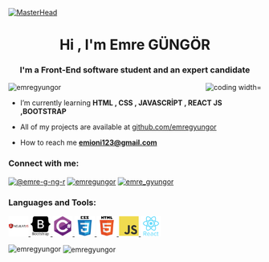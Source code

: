 [![MasterHead](https://i.pinimg.com/originals/cd/59/d6/cd59d626dc86397fe45080e6e9c7027d.gif)](https://rishavchanda.io)
<h1 align="center">Hi , I'm Emre GÜNGÖR</h1>
<h3 align="center">I'm a Front-End software student and an expert candidate</h3>
<img align ="right" alt="coding width= "400" src ="https://i.pinimg.com/originals/e4/26/70/e426702edf874b181aced1e2fa5c6cde.gif">

<p align="left"> <img src="https://komarev.com/ghpvc/?username=emregyungor&label=Profile%20views&color=0e75b6&style=flat" alt="emregyungor" /> </p>

-  I’m currently learning **HTML , CSS , JAVASCRİPT , REACT JS ,BOOTSTRAP**

-  All of my projects are available at [github.com/emregyungor](github.com/emregyungor)

-  How to reach me **emioni123@gmail.com**

<h3 align="left">Connect with me:</h3>
<p align="left">
<a href="https://codepen.io/@emre-g-ng-r" target="blank"><img align="center" src="https://raw.githubusercontent.com/rahuldkjain/github-profile-readme-generator/master/src/images/icons/Social/codepen.svg" alt="@emre-g-ng-r" height="30" width="40" /></a>
<a href="https://fb.com/emregungor" target="blank"><img align="center" src="https://raw.githubusercontent.com/rahuldkjain/github-profile-readme-generator/master/src/images/icons/Social/facebook.svg" alt="emregungor" height="30" width="40" /></a>
<a href="https://instagram.com/emre_gyungor" target="blank"><img align="center" src="https://raw.githubusercontent.com/rahuldkjain/github-profile-readme-generator/master/src/images/icons/Social/instagram.svg" alt="emre_gyungor" height="30" width="40" /></a>
</p>

<h3 align="left">Languages and Tools:</h3>
<p align="left"> <a href="https://angular.io" target="_blank" rel="noreferrer"> <img src="https://raw.githubusercontent.com/devicons/devicon/master/icons/angularjs/angularjs-original-wordmark.svg" alt="angularjs" width="40" height="40"/> </a> <a href="https://getbootstrap.com" target="_blank" rel="noreferrer"> <img src="https://raw.githubusercontent.com/devicons/devicon/master/icons/bootstrap/bootstrap-plain-wordmark.svg" alt="bootstrap" width="40" height="40"/> </a> <a href="https://www.w3schools.com/cs/" target="_blank" rel="noreferrer"> <img src="https://raw.githubusercontent.com/devicons/devicon/master/icons/csharp/csharp-original.svg" alt="csharp" width="40" height="40"/> </a> <a href="https://www.w3schools.com/css/" target="_blank" rel="noreferrer"> <img src="https://raw.githubusercontent.com/devicons/devicon/master/icons/css3/css3-original-wordmark.svg" alt="css3" width="40" height="40"/> </a> <a href="https://www.w3.org/html/" target="_blank" rel="noreferrer"> <img src="https://raw.githubusercontent.com/devicons/devicon/master/icons/html5/html5-original-wordmark.svg" alt="html5" width="40" height="40"/> </a> <a href="https://developer.mozilla.org/en-US/docs/Web/JavaScript" target="_blank" rel="noreferrer"> <img src="https://raw.githubusercontent.com/devicons/devicon/master/icons/javascript/javascript-original.svg" alt="javascript" width="40" height="40"/> </a> <a href="https://reactjs.org/" target="_blank" rel="noreferrer"> <img src="https://raw.githubusercontent.com/devicons/devicon/master/icons/react/react-original-wordmark.svg" alt="react" width="40" height="40"/> </a> </p>

<p><img align="left" src="https://github-readme-stats.vercel.app/api/top-langs?username=emregyungor&show_icons=true&locale=en&layout=compact" alt="emregyungor" /></p>

<p>&nbsp;<img align="center" src="https://github-readme-stats.vercel.app/api?username=emregyungor&show_icons=true&locale=en" alt="emregyungor" /></p>
